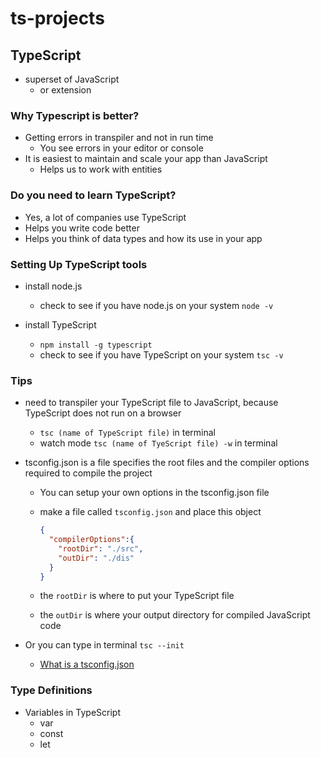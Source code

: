 # ts-projects

## TypeScript

- superset of JavaScript
  - or extension

### Why Typescript is better?

- Getting errors in transpiler and not in run time
  - You see errors in your editor or console
- It is easiest to maintain and scale your app than JavaScript
  - Helps us to work with entities

### Do you need to learn TypeScript?
  
- Yes, a lot of companies use TypeScript
- Helps you write code better
- Helps you think of data types and how its use in your app

### Setting Up TypeScript tools

- install node.js
  - check to see if you have node.js on your system `node -v`

- install TypeScript
  - `npm install -g typescript`
  - check to see if you have TypeScript on your system `tsc -v`

### Tips

- need to transpiler your TypeScript file to JavaScript, because TypeScript does not run on a browser
  - `tsc (name of TypeScript file)` in terminal
  - watch mode `tsc (name of TyeScript file) -w` in terminal

- tsconfig.json is a file specifies the root files and the compiler options required to compile the project
  - You can setup your own options in the tsconfig.json file
  - make a file called `tsconfig.json` and place this object

    ```json
    {
      "compilerOptions":{
        "rootDir": "./src",
        "outDir": "./dis"
      } 
    }
    ```

  - the `rootDir` is where to put your TypeScript file
  - the `outDir` is where your output directory for compiled JavaScript code

- Or you can type in terminal `tsc --init`
  - [What is a tsconfig.json](https://www.typescriptlang.org/docs/handbook/tsconfig-json.html)

### Type Definitions

- Variables in TypeScript
  - var
  - const
  - let
